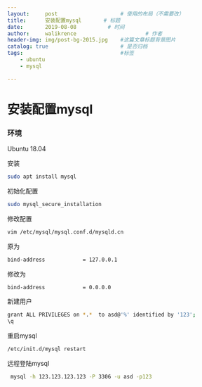 ```yaml
---
layout:     post   				    # 使用的布局（不需要改）
title:    	安装配置mysql		# 标题 
date:       2019-08-08			# 时间
author:     walikrence 						# 作者
header-img: img/post-bg-2015.jpg 	#这篇文章标题背景图片
catalog: true 						# 是否归档
tags:								#标签
    - ubuntu
    - mysql

---
```

# 安装配置mysql

### 环境
Ubuntu 18.04

安装
```sh
sudo apt install mysql
```
初始化配置
```sh
sudo mysql_secure_installation
```

修改配置
```sh
vim /etc/mysql/mysql.conf.d/mysqld.cn
```
原为
```sh
bind-address            = 127.0.0.1
```
修改为
```sh
bind-address            = 0.0.0.0
```

新建用户
 
```sh
grant ALL PRIVILEGES on *.*  to asd@'%' identified by '123';
\q
```

重启mysql
```sh
/etc/init.d/mysql restart
```

远程登陆mysql
```sh
 mysql -h 123.123.123.123 -P 3306 -u asd -p123
```